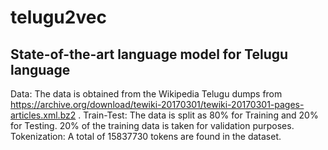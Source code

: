 # telugu2vec
## State-of-the-art language model for Telugu language
Data: The data is obtained from the Wikipedia Telugu dumps from https://archive.org/download/tewiki-20170301/tewiki-20170301-pages-articles.xml.bz2 .
Train-Test: The data is split as 80% for Training and 20% for Testing.  20% of the training data is taken for validation purposes.
Tokenization: A total of 15837730 tokens are found in the dataset.
